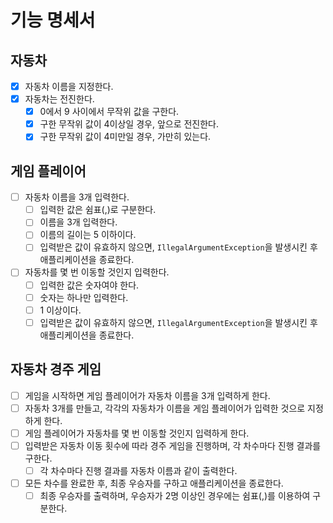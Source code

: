 # 기능 명세서

## 자동차

- [X] 자동차 이름을 지정한다.
- [X] 자동차는 전진한다.
    - [X] 0에서 9 사이에서 무작위 값을 구한다.
    - [X] 구한 무작위 값이 4이상일 경우, 앞으로 전진한다.
    - [X] 구한 무작위 값이 4미만일 경우, 가만히 있는다.

## 게임 플레이어

- [ ] 자동차 이름을 3개 입력한다.
    - [ ] 입력한 값은 쉼표(,)로 구분한다.
    - [ ] 이름을 3개 입력한다.
    - [ ] 이름의 길이는 5 이하이다.
    - [ ] 입력받은 값이 유효하지 않으면, `IllegalArgumentException`을 발생시킨 후 애플리케이션을 종료한다.
- [ ] 자동차를 몇 번 이동할 것인지 입력한다.
    - [ ] 입력한 값은 숫자여야 한다.
    - [ ] 숫자는 하나만 입력한다.
    - [ ] 1 이상이다.
    - [ ] 입력받은 값이 유효하지 않으면, `IllegalArgumentException`을 발생시킨 후 애플리케이션을 종료한다.

## 자동차 경주 게임

- [ ] 게임을 시작하면 게임 플레이어가 자동차 이름을 3개 입력하게 한다.
- [ ] 자동차 3개를 만들고, 각각의 자동차가 이름을 게임 플레이어가 입력한 것으로 지정하게 한다.
- [ ] 게임 플레이어가 자동차를 몇 번 이동할 것인지 입력하게 한다.
- [ ] 입력받은 자동차 이동 횟수에 따라 경주 게임을 진행하며, 각 차수마다 진행 결과를 구한다.
    - [ ] 각 차수마다 진행 결과를 자동차 이름과 같이 출력한다.
- [ ] 모든 차수를 완료한 후, 최종 우승자를 구하고 애플리케이션을 종료한다.
    - [ ] 최종 우승자를 출력하며, 우승자가 2명 이상인 경우에는 쉼표(,)를 이용하여 구분한다.